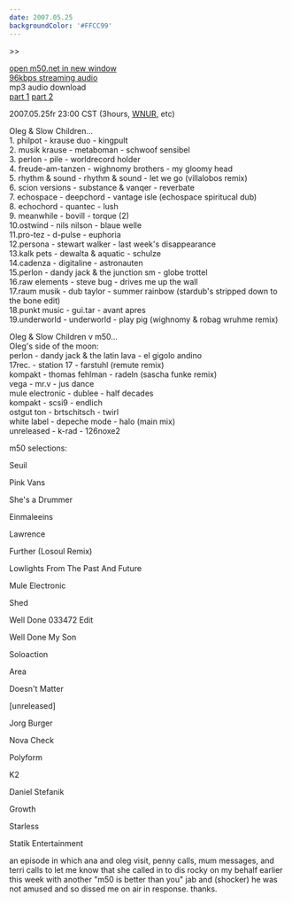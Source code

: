 ```yaml
---
date: 2007.05.25
backgroundColor: '#FFCC99'
---
```


\>>

[open m50.net in new window  
](http://m50.net/)[96kbps streaming audio](http://m50.net/streamed/2007.05.25\(96\).ra)  
mp3 audio download  
[part 1](http://m50.net/streamed/2007.05.25pt1\(96\).mp3) [part 2](http://m50.net/streamed/2007.05.25pt2\(96\).mp3)

2007.05.25fr 23:00 CST (3hours, [WNUR](http://www.wnur.org/), etc)  

Oleg & Slow Children...  
1\. philpot - krause duo - kingpult  
2\. musik krause - metaboman - schwoof sensibel  
3\. perlon - pile - worldrecord holder  
4\. freude-am-tanzen - wighnomy brothers - my gloomy head  
5\. rhythm & sound - rhythm & sound - let we go (villalobos remix)  
6\. scion versions - substance & vanqer - reverbate  
7\. echospace - deepchord - vantage isle (echospace spiritucal dub)  
8\. echochord - quantec - lush  
9\. meanwhile - bovill - torque (2)  
10.ostwind - nils nilson - blaue welle  
11.pro-tez - d-pulse - euphoria  
12.persona - stewart walker - last week's disappearance  
13.kalk pets - dewalta & aquatic - schulze  
14.cadenza - digitaline - astronauten  
15.perlon - dandy jack & the junction sm - globe trottel  
16.raw elements - steve bug - drives me up the wall  
17.raum musik - dub taylor - summer rainbow (stardub's stripped down to the bone edit)  
18.punkt music - gui.tar - avant apres  
19.underworld - underworld - play pig (wighnomy & robag wruhme remix)  

Oleg & Slow Children v m50...  
Oleg's side of the moon:  
perlon - dandy jack & the latin lava - el gigolo andino  
17rec. - station 17 - farstuhl (remute remix)  
kompakt - thomas fehlman - radeln (sascha funke remix)  
vega - mr.v - jus dance  
mule electronic - dublee - half decades  
kompakt - scsi9 - endlich  
ostgut ton - brtschitsch - twirl  
white label - depeche mode - halo (main mix)  
unreleased - k-rad - 126noxe2  

m50 selections:

Seuil

Pink Vans

She's a Drummer

Einmaleeins

Lawrence

Further (Losoul Remix)

Lowlights From The Past And Future

Mule Electronic

Shed

Well Done 033472 Edit

Well Done My Son

Soloaction

Area

Doesn't Matter

\[unreleased\]



Jorg Burger

Nova Check

Polyform

K2

Daniel Stefanik

Growth

Starless

Statik Entertainment

an episode in which ana and oleg visit, penny calls, mum messages, and terri calls to let me know that she called in to dis rocky on my behalf earlier this week with another "m50 is better than you" jab and (shocker) he was not amused and so dissed me on air in response. thanks.